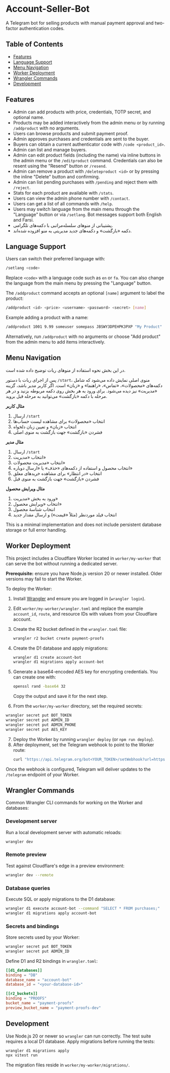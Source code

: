 # Account-Seller-Bot

A Telegram bot for selling products with manual payment approval and two-factor authentication codes.

## Table of Contents
- [Features](#features)
- [Language Support](#language-support)
- [Menu Navigation](#menu-navigation)
- [Worker Deployment](#worker-deployment)
- [Wrangler Commands](#wrangler-commands)
- [Development](#development)

## Features
- Admin can add products with price, credentials, TOTP secret, and optional name.
- Products may be added interactively from the admin menu or by running `/addproduct` with no arguments.
- Users can browse products and submit payment proof.
- Admin approves purchases and credentials are sent to the buyer.
- Buyers can obtain a current authenticator code with `/code <product_id>`.
- Admin can list and manage buyers.
- Admin can edit product fields (including the name) via inline buttons in the admin menu or the `/editproduct` command. Credentials can also be resent using the "Resend" button or `/resend`.
- Admin can remove a product with `/deleteproduct <id>` or by pressing the inline "Delete" button and confirming.
- Admin can list pending purchases with `/pending` and reject them with `/reject`.
- Stats for each product are available with `/stats`.
- Users can view the admin phone number with `/contact`.
- Users can get a list of all commands with `/help`.
- Users may switch language from the main menu through the "Language" button or via `/setlang`. Bot messages support both English and Farsi.
- پشتیبانی از منوهای سلسله‌مراتبی با دکمه‌های تلگرامی.
- دکمه «بازگشت» و دکمه‌های جدید مدیریتی به منو افزوده شده‌اند.


## Language Support
Users can switch their preferred language with:

```bash
/setlang <code>
```

Replace `<code>` with a language code such as `en` or `fa`. You can also change
the language from the main menu by pressing the "Language" button.

The `/addproduct` command accepts an optional `[name]` argument to label the
product:

```bash
/addproduct <id> <price> <username> <password> <secret> [name]
```

Example adding a product with a name:

```bash
/addproduct 1001 9.99 someuser somepass JBSWY3DPEHPK3PXP "My Product"
```

Alternatively, run `/addproduct` with no arguments or choose "Add product" from
the admin menu to add items interactively.

## Menu Navigation
در این بخش نحوه استفاده از منوهای ربات توضیح داده شده است.

پس از اجرای ربات با دستور `/start`، منوی اصلی نمایش داده می‌شود که شامل دکمه‌های
«محصولات»، «تماس»، «راهنما» و «زبان» است. اگر کاربر مدیر باشد، گزینه «مدیریت»
نیز دیده می‌شود. برای ورود به هر بخش روی دکمه مربوطه بزنید و در هر مرحله با دکمه
«بازگشت» می‌توانید به مرحله قبل بروید.

**مثال کاربر**
1. ارسال `/start`
2. انتخاب «محصولات» برای مشاهده لیست حساب‌ها
3. انتخاب «زبان» و تعیین زبان دلخواه
4. فشردن «بازگشت» جهت بازگشت به منوی اصلی

**مثال مدیر**
1. ارسال `/start`
2. انتخاب «مدیریت»
3. انتخاب «مدیریت محصولات»
4. انتخاب محصول و استفاده از دکمه‌های «حذف» یا «ارسال دوباره»
5. انتخاب «در انتظار» برای مشاهده خریدهای معلق
6. فشردن «بازگشت» جهت بازگشت به منوی قبل

**مثال ویرایش محصول**
1. ورود به بخش «مدیریت»
2. انتخاب «ویرایش محصول»
3. انتخاب شناسهٔ محصول
4. انتخاب فیلد موردنظر (مثلاً «قیمت») و ارسال مقدار جدید

This is a minimal implementation and does not include persistent database
storage or full error handling.

## Worker Deployment

This project includes a Cloudflare Worker located in `worker/my-worker` that can
serve the bot without running a dedicated server.

**Prerequisite:** ensure you have Node.js version 20 or newer installed. Older
versions may fail to start the Worker.

To deploy the Worker:

1. Install [Wrangler](https://developers.cloudflare.com/workers/wrangler/) and
   ensure you are logged in (`wrangler login`).
2. Edit `worker/my-worker/wrangler.toml` and replace the example `account_id`,
   `route`, and resource IDs with values from your Cloudflare account.
3. Create the R2 bucket defined in the `wrangler.toml` file:
   ```bash
   wrangler r2 bucket create payment-proofs
   ```
4. Create the D1 database and apply migrations:
   ```bash
   wrangler d1 create account-bot
   wrangler d1 migrations apply account-bot
   ```
5. Generate a base64-encoded AES key for encrypting credentials. You can
   create one with:

   ```bash
   openssl rand -base64 32
   ```
   Copy the output and save it for the next step.

6. From the `worker/my-worker` directory, set the required secrets:
  ```bash
  wrangler secret put BOT_TOKEN
  wrangler secret put ADMIN_ID
  wrangler secret put ADMIN_PHONE
  wrangler secret put AES_KEY
  ```
7. Deploy the Worker by running `wrangler deploy` (or `npm run deploy`).
8. After deployment, set the Telegram webhook to point to the Worker route:
   ```bash
   curl "https://api.telegram.org/bot<YOUR_TOKEN>/setWebhook?url=https://<YOUR_WORKER_DOMAIN>/telegram"
   ```

Once the webhook is configured, Telegram will deliver updates to the `/telegram`
endpoint of your Worker.

## Wrangler Commands

Common Wrangler CLI commands for working on the Worker and databases:

### Development server

Run a local development server with automatic reloads:

```bash
wrangler dev
```

### Remote preview

Test against Cloudflare's edge in a preview environment:

```bash
wrangler dev --remote
```

### Database queries

Execute SQL or apply migrations to the D1 database:

```bash
wrangler d1 execute account-bot --command "SELECT * FROM purchases;"
wrangler d1 migrations apply account-bot
```

### Secrets and bindings

Store secrets used by your Worker:

```bash
wrangler secret put BOT_TOKEN
wrangler secret put ADMIN_ID
```

Define D1 and R2 bindings in `wrangler.toml`:

```toml
[[d1_databases]]
binding = "DB"
database_name = "account-bot"
database_id = "<your-database-id>"

[[r2_buckets]]
binding = "PROOFS"
bucket_name = "payment-proofs"
preview_bucket_name = "payment-proofs-dev"
```


## Development
Use Node.js 20 or newer so `wrangler` can run correctly. The test suite requires a local D1 database. Apply migrations before running the tests:

```bash
wrangler d1 migrations apply
npx vitest run
```

The migration files reside in `worker/my-worker/migrations/`.
